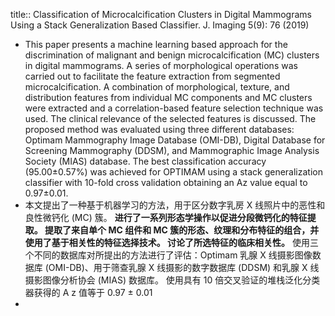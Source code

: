 title:: Classification of Microcalcification Clusters in Digital Mammograms Using a Stack Generalization Based Classifier. J. Imaging 5(9): 76 (2019)

- This paper presents a machine learning based approach for the discrimination of malignant and benign microcalcification (MC) clusters in digital mammograms. A series of morphological operations was carried out to facilitate the feature extraction from segmented microcalcification. A combination of morphological, texture, and distribution features from individual MC components and MC clusters were extracted and a correlation-based feature selection technique was used. The clinical relevance of the selected features is discussed. The proposed method was evaluated using three different databases: Optimam Mammography Image Database (OMI-DB), Digital Database for Screening Mammography (DDSM), and Mammographic Image Analysis Society (MIAS) database. The best classification accuracy (95.00±0.57%) was achieved for OPTIMAM using a stack generalization classifier with 10-fold cross validation obtaining an Az value equal to 0.97±0.01.
- 本文提出了一种基于机器学习的方法，用于区分数字乳房 X 线照片中的恶性和良性微钙化 (MC) 簇。 **进行了一系列形态学操作以促进分段微钙化的特征提取。 提取了来自单个 MC 组件和 MC 簇的形态、纹理和分布特征的组合，并使用了基于相关性的特征选择技术。 讨论了所选特征的临床相关性。** 使用三个不同的数据库对所提出的方法进行了评估：Optimam 乳腺 X 线摄影图像数据库 (OMI-DB)、用于筛查乳腺 X 线摄影的数字数据库 (DDSM) 和乳腺 X 线摄影图像分析协会 (MIAS) 数据库。 使用具有 10 倍交叉验证的堆栈泛化分类器获得的 A z 值等于 0.97 ± 0.01
-